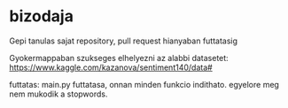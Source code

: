 # bizodaja
Gepi tanulas sajat repository, pull request hianyaban futtatasig

Gyokermappaban szukseges elhelyezni az alabbi datasetet:
https://www.kaggle.com/kazanova/sentiment140/data#

futtatas: main.py futtatasa, onnan minden funkcio indithato. egyelore meg nem mukodik a stopwords.
